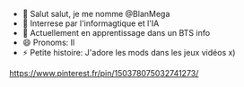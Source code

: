 - 👋 Salut salut, je me nomme @BlanMega
- 👀 Interrese par l'informagtique et l'IA
- 🌱 Actuellement en apprentissage dans un BTS info
- 😄 Pronoms: Il
- ⚡ Petite histoire: J'adore les mods dans les jeux vidéos x)


https://www.pinterest.fr/pin/150378075032741273/
